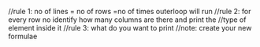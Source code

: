 //rule 1: no of lines = no of rows =no of times outerloop will run
//rule 2: for every row no identify how many columns are there and print the
//type of element inside it
//rule 3: what do you want to print
//note: create your new formulae
